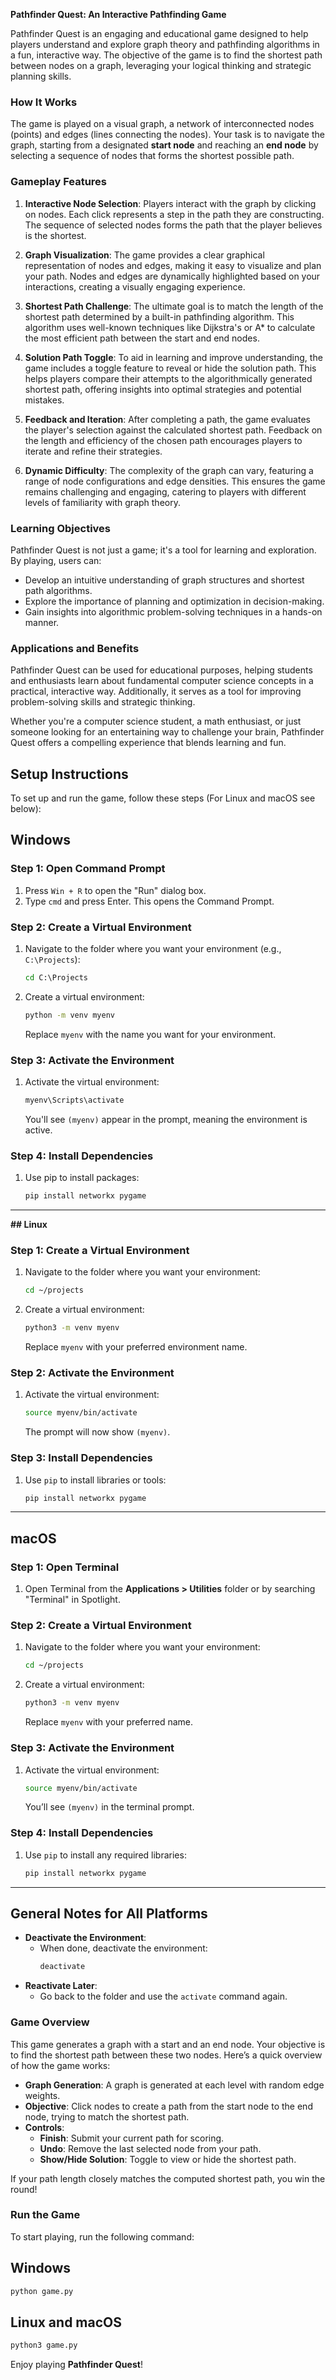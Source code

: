 **Pathfinder Quest: An Interactive Pathfinding Game**

Pathfinder Quest is an engaging and educational game designed to help players understand and explore graph theory and pathfinding algorithms in a fun, interactive way. The objective of the game is to find the shortest path between nodes on a graph, leveraging your logical thinking and strategic planning skills.

### How It Works

The game is played on a visual graph, a network of interconnected nodes (points) and edges (lines connecting the nodes). Your task is to navigate the graph, starting from a designated **start node** and reaching an **end node** by selecting a sequence of nodes that forms the shortest possible path. 

### Gameplay Features

1. **Interactive Node Selection**: 
   Players interact with the graph by clicking on nodes. Each click represents a step in the path they are constructing. The sequence of selected nodes forms the path that the player believes is the shortest.

2. **Graph Visualization**:
   The game provides a clear graphical representation of nodes and edges, making it easy to visualize and plan your path. Nodes and edges are dynamically highlighted based on your interactions, creating a visually engaging experience.

3. **Shortest Path Challenge**:
   The ultimate goal is to match the length of the shortest path determined by a built-in pathfinding algorithm. This algorithm uses well-known techniques like Dijkstra's or A* to calculate the most efficient path between the start and end nodes.

4. **Solution Path Toggle**:
   To aid in learning and improve understanding, the game includes a toggle feature to reveal or hide the solution path. This helps players compare their attempts to the algorithmically generated shortest path, offering insights into optimal strategies and potential mistakes.

5. **Feedback and Iteration**:
   After completing a path, the game evaluates the player's selection against the calculated shortest path. Feedback on the length and efficiency of the chosen path encourages players to iterate and refine their strategies.

6. **Dynamic Difficulty**:
   The complexity of the graph can vary, featuring a range of node configurations and edge densities. This ensures the game remains challenging and engaging, catering to players with different levels of familiarity with graph theory.

### Learning Objectives

Pathfinder Quest is not just a game; it's a tool for learning and exploration. By playing, users can:
- Develop an intuitive understanding of graph structures and shortest path algorithms.
- Explore the importance of planning and optimization in decision-making.
- Gain insights into algorithmic problem-solving techniques in a hands-on manner.

### Applications and Benefits

Pathfinder Quest can be used for educational purposes, helping students and enthusiasts learn about fundamental computer science concepts in a practical, interactive way. Additionally, it serves as a tool for improving problem-solving skills and strategic thinking.

Whether you're a computer science student, a math enthusiast, or just someone looking for an entertaining way to challenge your brain, Pathfinder Quest offers a compelling experience that blends learning and fun.

## Setup Instructions

To set up and run the game, follow these steps (For Linux and macOS see below):

## **Windows**

### Step 1: Open Command Prompt
1. Press `Win + R` to open the "Run" dialog box.
2. Type `cmd` and press Enter. This opens the Command Prompt.

### Step 2: Create a Virtual Environment
1. Navigate to the folder where you want your environment (e.g., `C:\Projects`):
   ```cmd
   cd C:\Projects
   ```
2. Create a virtual environment:
   ```cmd
   python -m venv myenv
   ```
   Replace `myenv` with the name you want for your environment.

### Step 3: Activate the Environment
1. Activate the virtual environment:
   ```cmd
   myenv\Scripts\activate
   ```
   You'll see `(myenv)` appear in the prompt, meaning the environment is active.

### Step 4: Install Dependencies
1. Use pip to install packages:
   ```cmd
   pip install networkx pygame
   ```


---

**## **Linux****


### Step 1: Create a Virtual Environment
1. Navigate to the folder where you want your environment:
   ```bash
   cd ~/projects
   ```
2. Create a virtual environment:
   ```bash
   python3 -m venv myenv
   ```
   Replace `myenv` with your preferred environment name.

### Step 2: Activate the Environment
1. Activate the virtual environment:
   ```bash
   source myenv/bin/activate
   ```
   The prompt will now show `(myenv)`.

### Step 3: Install Dependencies
1. Use `pip` to install libraries or tools:
   ```bash
   pip install networkx pygame
   ```

---

## **macOS**


### Step 1: Open Terminal
1. Open Terminal from the **Applications > Utilities** folder or by searching "Terminal" in Spotlight.

### Step 2: Create a Virtual Environment
1. Navigate to the folder where you want your environment:
   ```bash
   cd ~/projects
   ```
2. Create a virtual environment:
   ```bash
   python3 -m venv myenv
   ```
   Replace `myenv` with your preferred name.

### Step 3: Activate the Environment
1. Activate the virtual environment:
   ```bash
   source myenv/bin/activate
   ```
   You’ll see `(myenv)` in the terminal prompt.

### Step 4: Install Dependencies
1. Use `pip` to install any required libraries:
   ```bash
   pip install networkx pygame
   ```

---

## **General Notes for All Platforms**

- **Deactivate the Environment**:
  - When done, deactivate the environment:
    ```bash
    deactivate
    ```
- **Reactivate Later**:
  - Go back to the folder and use the `activate` command again.



###  Game Overview

This game generates a graph with a start and an end node. Your objective is to find the shortest path between these two nodes. Here’s a quick overview of how the game works:

- **Graph Generation**: A graph is generated at each level with random edge weights.
- **Objective**: Click nodes to create a path from the start node to the end node, trying to match the shortest path.
- **Controls**:
  - **Finish**: Submit your current path for scoring.
  - **Undo**: Remove the last selected node from your path.
  - **Show/Hide Solution**: Toggle to view or hide the shortest path.
  
If your path length closely matches the computed shortest path, you win the round!

###  Run the Game
To start playing, run the following command:

##  Windows
```cmd
python game.py
```
## Linux and macOS
```bash
python3 game.py
```

Enjoy playing **Pathfinder Quest**!
